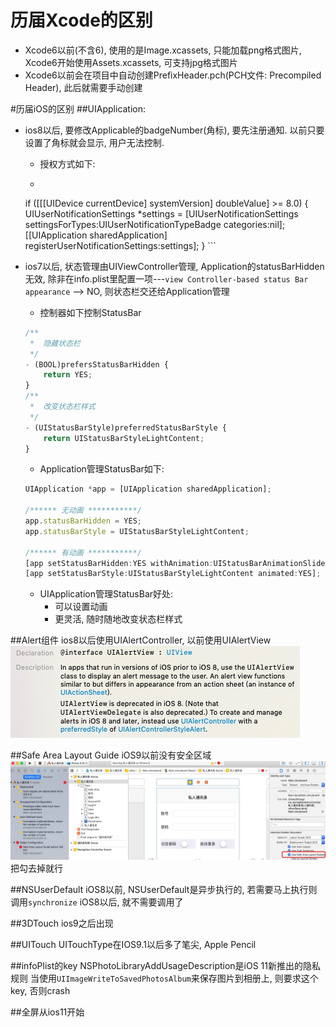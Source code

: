 # 历届Xcode的区别
* Xcode6以前(不含6), 使用的是Image.xcassets, 只能加载png格式图片, Xcode6开始使用Assets.xcassets, 可支持jpg格式图片
* Xcode6以前会在项目中自动创建PrefixHeader.pch(PCH文件: Precompiled Header), 此后就需要手动创建


#历届iOS的区别
##UIApplication: 
* ios8以后, 要修改Applicable的badgeNumber(角标), 要先注册通知. 以前只要设置了角标就会显示, 用户无法控制.
    * 授权方式如下:
    
    * ```js
     if ([[[UIDevice currentDevice] systemVersion] doubleValue] >= 8.0) {
                UIUserNotificationSettings *settings = [UIUserNotificationSettings settingsForTypes:UIUserNotificationTypeBadge categories:nil];
                [[UIApplication sharedApplication] registerUserNotificationSettings:settings];
            }
        ```
* ios7以后, 状态管理由UIViewController管理, Application的statusBarHidden无效, 除非在info.plist里配置一项---`view Controller-based status Bar appearance` --> NO, 则状态栏交还给Application管理
    * 控制器如下控制StatusBar

    ```js
    /**
     *  隐藏状态栏
     */
    - (BOOL)prefersStatusBarHidden {
        return YES;
    }
    /**
     *  改变状态栏样式
     */
    - (UIStatusBarStyle)preferredStatusBarStyle {
        return UIStatusBarStyleLightContent;
    }
    ```
    
    * Application管理StatusBar如下:

    ```js
    UIApplication *app = [UIApplication sharedApplication];

    /****** 无动画 ***********/
    app.statusBarHidden = YES;
    app.statusBarStyle = UIStatusBarStyleLightContent;

    /****** 有动画 ***********/
    [app setStatusBarHidden:YES withAnimation:UIStatusBarAnimationSlide];
    [app setStatusBarStyle:UIStatusBarStyleLightContent animated:YES];
    ```
    
    * UIApplication管理StatusBar好处:
        *  可以设置动画
        *  更灵活, 随时随地改变状态栏样式

        
##Alert组件
ios8以后使用UIAlertController, 以前使用UIAlertView
![](media/15836510579605.jpg)

##Safe Area Layout Guide
iOS9以前没有安全区域
![](media/15836759952350.jpg)
把勾去掉就行

##NSUserDefault
iOS8以前, NSUserDefault是异步执行的, 若需要马上执行则调用`synchronize`
iOS8以后, 就不需要调用了

##3DTouch
ios9之后出现

##UITouch
UITouchType在IOS9.1以后多了笔尖, Apple Pencil

##infoPlist的key
NSPhotoLibraryAddUsageDescription是iOS 11新推出的隐私规则
当使用`UIImageWriteToSavedPhotosAlbum`来保存图片到相册上, 则要求这个key, 否则crash

##全屏从ios11开始